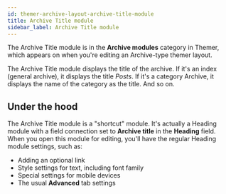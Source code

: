 ```yaml
---
id: themer-archive-layout-archive-title-module
title: Archive Title module
sidebar_label: Archive Title module
---
```


The Archive Title module is in the **Archive modules** category in Themer, which appears on when you're editing an Archive-type themer layout.

The Archive Title module displays the title of the archive. If it's an index (general archive), it displays the title *Posts*. If it's a category Archive, it displays the name of the category as the title. And so on.

## Under the hood

The Archive Title module is a "shortcut" module. It's actually a Heading module with a field connection set to **Archive title** in the **Heading** field. When you open this module for editing, you'll have the regular Heading module settings, such as:

  * Adding an optional link
  * Style settings for text, including font family
  * Special settings for mobile devices
  * The usual **Advanced** tab settings
